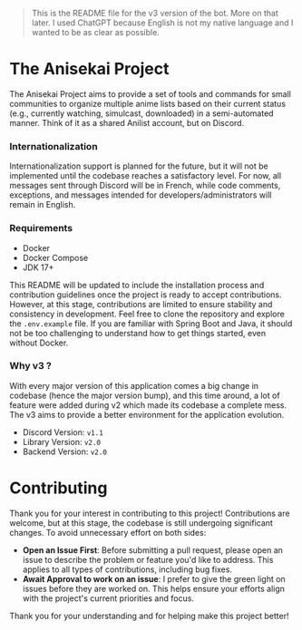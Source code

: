 > This is the README file for the v3 version of the bot. More on that later. I used ChatGPT because English is not my
> native language and I wanted to be as clear as possible.

# The Anisekai Project

The Anisekai Project aims to provide a set of tools and commands for small communities to organize multiple anime lists
based on their current status (e.g., currently watching, simulcast, downloaded) in a semi-automated manner. Think of it
as a shared Anilist account, but on Discord.

### Internationalization

Internationalization support is planned for the future, but it will not be implemented until the codebase reaches a
satisfactory level. For now, all messages sent through Discord will be in French, while code comments, exceptions, and
messages intended for developers/administrators will remain in English.

### Requirements

- Docker
- Docker Compose
- JDK 17+

This README will be updated to include the installation process and contribution guidelines once the project is ready to
accept contributions. However, at this stage, contributions are limited to ensure stability and consistency in
development. Feel free to clone the repository and explore the `.env.example` file. If you are familiar with Spring
Boot and Java, it should not be too challenging to understand how to get things started, even without Docker.

### Why v3 ?

With every major version of this application comes a big change in codebase (hence the major version bump), and this
time around, a lot of feature were added during v2 which made its codebase a complete mess. The v3 aims to provide a
better environment for the application evolution.

- Discord Version: `v1.1`
- Library Version: `v2.0`
- Backend Version: `v2.0`

# Contributing

Thank you for your interest in contributing to this project! Contributions are welcome, but at this stage, the codebase
is still undergoing significant changes. To avoid unnecessary effort on both sides:

- **Open an Issue First**: Before submitting a pull request, please open an issue to describe the problem or
  feature you'd like to address. This applies to all types of contributions, including bug fixes.
- **Await Approval to work on an issue**: I prefer to give the green light on issues before they are worked on. This
  helps ensure your efforts align with the project's current priorities and focus.

Thank you for your understanding and for helping make this project better!
